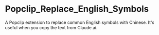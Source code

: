 # Popclip_Replace_English_Symbols
A Popclip extension to replace common English symbols with Chinese. It's useful when you copy the text from Claude.ai.
